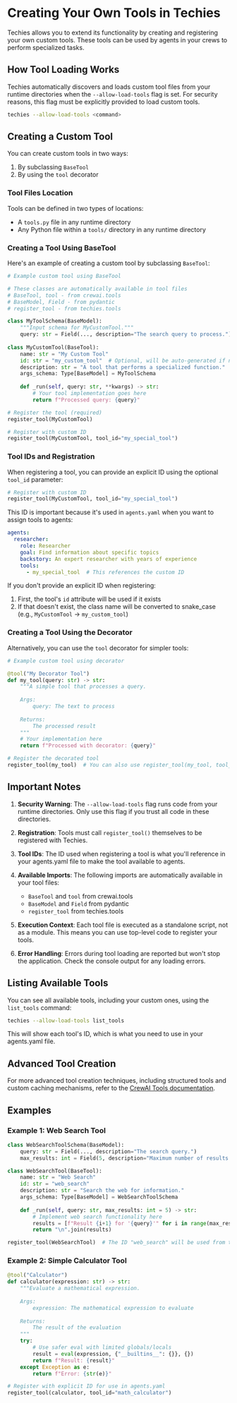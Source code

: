 # Creating Your Own Tools in Techies

Techies allows you to extend its functionality by creating and registering your own custom tools. These tools can be used by agents in your crews to perform specialized tasks.

## How Tool Loading Works

Techies automatically discovers and loads custom tool files from your runtime directories when the `--allow-load-tools` flag is set. For security reasons, this flag must be explicitly provided to load custom tools.

```bash
techies --allow-load-tools <command>
```

## Creating a Custom Tool

You can create custom tools in two ways:

1. By subclassing `BaseTool`
2. By using the `tool` decorator

### Tool Files Location

Tools can be defined in two types of locations:
- A `tools.py` file in any runtime directory
- Any Python file within a `tools/` directory in any runtime directory

### Creating a Tool Using BaseTool

Here's an example of creating a custom tool by subclassing `BaseTool`:

```python
# Example custom tool using BaseTool

# These classes are automatically available in tool files
# BaseTool, tool - from crewai.tools
# BaseModel, Field - from pydantic
# register_tool - from techies.tools

class MyToolSchema(BaseModel):
    """Input schema for MyCustomTool."""
    query: str = Field(..., description="The search query to process.")
    
class MyCustomTool(BaseTool):
    name: str = "My Custom Tool"
    id: str = "my_custom_tool"  # Optional, will be auto-generated if not provided
    description: str = "A tool that performs a specialized function."
    args_schema: Type[BaseModel] = MyToolSchema
    
    def _run(self, query: str, **kwargs) -> str:
        # Your tool implementation goes here
        return f"Processed query: {query}"

# Register the tool (required)
register_tool(MyCustomTool)

# Register with custom ID
register_tool(MyCustomTool, tool_id="my_special_tool")
```

### Tool IDs and Registration

When registering a tool, you can provide an explicit ID using the optional `tool_id` parameter:

```python
# Register with custom ID
register_tool(MyCustomTool, tool_id="my_special_tool")
```

This ID is important because it's used in `agents.yaml` when you want to assign tools to agents:

```yaml
agents:
  researcher:
    role: Researcher
    goal: Find information about specific topics
    backstory: An expert researcher with years of experience
    tools:
      - my_special_tool  # This references the custom ID
```

If you don't provide an explicit ID when registering:
1. First, the tool's `id` attribute will be used if it exists
2. If that doesn't exist, the class name will be converted to snake_case (e.g., `MyCustomTool` → `my_custom_tool`)

### Creating a Tool Using the Decorator

Alternatively, you can use the `tool` decorator for simpler tools:

```python
# Example custom tool using decorator

@tool("My Decorator Tool")
def my_tool(query: str) -> str:
    """A simple tool that processes a query.
    
    Args:
        query: The text to process
    
    Returns:
        The processed result
    """
    # Your implementation here
    return f"Processed with decorator: {query}"

# Register the decorated tool
register_tool(my_tool)  # You can also use register_tool(my_tool, tool_id="custom_id")
```

## Important Notes

1. **Security Warning**: The `--allow-load-tools` flag runs code from your runtime directories. Only use this flag if you trust all code in these directories.

2. **Registration**: Tools must call `register_tool()` themselves to be registered with Techies.

3. **Tool IDs**: The ID used when registering a tool is what you'll reference in your agents.yaml file to make the tool available to agents.

4. **Available Imports**: The following imports are automatically available in your tool files:
   - `BaseTool` and `tool` from crewai.tools
   - `BaseModel` and `Field` from pydantic
   - `register_tool` from techies.tools

5. **Execution Context**: Each tool file is executed as a standalone script, not as a module. This means you can use top-level code to register your tools.

6. **Error Handling**: Errors during tool loading are reported but won't stop the application. Check the console output for any loading errors.

## Listing Available Tools

You can see all available tools, including your custom ones, using the `list_tools` command:

```bash
techies --allow-load-tools list_tools
```

This will show each tool's ID, which is what you need to use in your agents.yaml file.

## Advanced Tool Creation

For more advanced tool creation techniques, including structured tools and custom caching mechanisms, refer to the [CrewAI Tools documentation](https://docs.crewai.com/concepts/tools).

## Examples

### Example 1: Web Search Tool

```python
class WebSearchToolSchema(BaseModel):
    query: str = Field(..., description="The search query.")
    max_results: int = Field(5, description="Maximum number of results to return.")

class WebSearchTool(BaseTool):
    name: str = "Web Search"
    id: str = "web_search"
    description: str = "Search the web for information."
    args_schema: Type[BaseModel] = WebSearchToolSchema
    
    def _run(self, query: str, max_results: int = 5) -> str:
        # Implement web search functionality here
        results = [f"Result {i+1} for '{query}'" for i in range(max_results)]
        return "\n".join(results)

register_tool(WebSearchTool)  # The ID "web_search" will be used from the tool's id attribute
```

### Example 2: Simple Calculator Tool

```python
@tool("Calculator")
def calculator(expression: str) -> str:
    """Evaluate a mathematical expression.
    
    Args:
        expression: The mathematical expression to evaluate
    
    Returns:
        The result of the evaluation
    """
    try:
        # Use safer eval with limited globals/locals
        result = eval(expression, {"__builtins__": {}}, {})
        return f"Result: {result}"
    except Exception as e:
        return f"Error: {str(e)}"

# Register with explicit ID for use in agents.yaml
register_tool(calculator, tool_id="math_calculator")
``` 